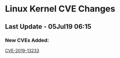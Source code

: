 
# **Linux Kernel CVE Changes**

## Last Update - 05Jul19 06:15

### **New CVEs Added:**

[CVE-2019-13233](cves/CVE-2019-13233)  


